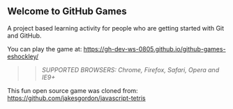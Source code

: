## Welcome to GitHub Games

A project based learning activity for people who are getting started with Git and GitHub.

You can play the game at: https://gh-dev-ws-0805.github.io/github-games-eshockley/

>> _*SUPPORTED BROWSERS*: Chrome, Firefox, Safari, Opera and IE9+_

This fun open source game was cloned from: https://github.com/jakesgordon/javascript-tetris
